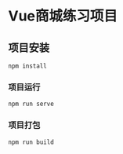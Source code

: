 # Vue商城练习项目

## 项目安装
```
npm install
```

### 项目运行
```
npm run serve
```

### 项目打包
```
npm run build
```

